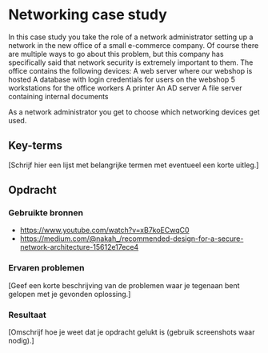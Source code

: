 # Networking case study

In this case study you take the role of a network administrator setting up a network in the new office of a small e-commerce company. Of course there are multiple ways to go about this problem, but this company has specifically said that network security is extremely important to them.
The office contains the following devices:
A web server where our webshop is hosted
A database with login credentials for users on the webshop
5 workstations for the office workers
A printer
An AD server
A file server containing internal documents

As a network administrator you get to choose which networking devices get used.


## Key-terms
[Schrijf hier een lijst met belangrijke termen met eventueel een korte uitleg.]

## Opdracht
### Gebruikte bronnen
- https://www.youtube.com/watch?v=xB7koECwqC0
- https://medium.com/@nakah_/recommended-design-for-a-secure-network-architecture-15612e17ece4

### Ervaren problemen
[Geef een korte beschrijving van de problemen waar je tegenaan bent gelopen met je gevonden oplossing.]

### Resultaat
[Omschrijf hoe je weet dat je opdracht gelukt is (gebruik screenshots waar nodig).]
